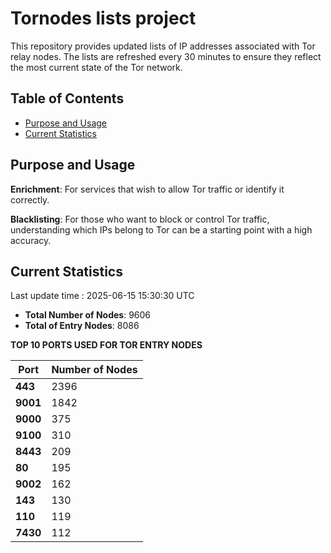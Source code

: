 # Tornodes lists project

This repository provides updated lists of IP addresses associated with Tor relay nodes. The lists are refreshed every 30 minutes to ensure they reflect the most current state of the Tor network.

## Table of Contents

- [Purpose and Usage](#purpose-and-usage)
- [Current Statistics](#current-statistics)


## Purpose and Usage

**Enrichment**: For services that wish to allow Tor traffic or identify it correctly.

**Blacklisting**: For those who want to block or control Tor traffic, understanding which IPs belong to Tor can be a starting point with a high accuracy.

## Current Statistics

Last update time : 2025-06-15 15:30:30 UTC

- **Total Number of Nodes**: 9606
- **Total of Entry Nodes**: 8086

**TOP 10 PORTS USED FOR TOR ENTRY NODES**

| **Port** | **Number of Nodes** |
|------|-----------------|
| **443**   | 2396  |
| **9001**   | 1842  |
| **9000**   | 375  |
| **9100**   | 310  |
| **8443**   | 209  |
| **80**   | 195  |
| **9002**   | 162  |
| **143**   | 130  |
| **110**   | 119  |
| **7430**   | 112  |

